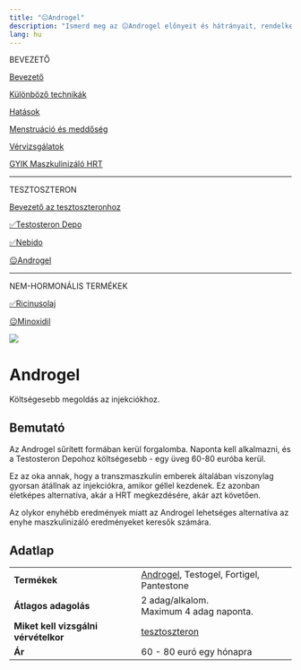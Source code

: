 ```yaml
---
title: "😐Androgel"
description: "Ismerd meg az 😐Androgel előnyeit és hátrányait, rendelkezésre álló alternatívákkal és adagolási útmutatókkal."
lang: hu
---
```


<div class="floating-columns">

<div class="floating-bar">

BEVEZETŐ

[Bevezető](/#/entry?id=maszkulinizalo-hormonterapia)

[Különböző technikák](/#/entry?id=maszkulinizalo-hormonterapia-technikak)

[Hatások](/#/entry?id=maszkulinizalo-hormonterapia-hatasok)

[Menstruáció és meddőség](/#/entry?id=maszkulinizalo-hormonterapia-menstruacio-meddoseg)

[Vérvizsgálatok](/#/entry?id=maszkulinizalo-hormonterapia-vervizsgalatok)

[GYIK Maszkulinizáló HRT](/#/entry?id=maszkulinizalo-hormonterapia-gyik)


<hr />

TESZTOSZTERON

[Bevezető az tesztoszteronhoz](/#/entry?id=tesztoszteron)

[✅Testosteron Depo](/#/entry?id=maszkulinizalo-injekciok)

[✅Nebido](/#/entry?id=nebido)

[😐Androgel](/#/entry?id=androgel)

<hr />

NEM-HORMONÁLIS TERMÉKEK

[✅Ricinusolaj](/#/entry?id=ricinusolaj)

[😐Minoxidil](/#/entry?id=minoxidil)

</div>

<div class="wiki-content">

<div class="header-image"><img src="assets/images/undraw_businessman.svg" /></div>

# Androgel

<div class="infobox warning">

Költségesebb megoldás az injekciókhoz.

</div>

## Bemutató

Az Androgel sűrített formában kerül forgalomba. Naponta kell alkalmazni, és a Testosteron Depohoz költségesebb - egy üveg 60-80 euróba kerül.

Ez az oka annak, hogy a transzmaszkulin emberek általában viszonylag gyorsan átállnak az injekciókra, amikor géllel kezdenek. Ez azonban életképes alternatíva, akár a HRT megkezdésére, akár azt követően.

Az olykor enyhébb eredmények miatt az Androgel lehetséges alternatíva az enyhe maszkulinizáló eredményeket keresők számára.

## Adatlap

<table>
    <tbody>
        <tr>
            <td><b>Termékek</b></td>
            <td>
                <a href="https://www.hazipatika.com/gyogyszerkereso/termek/androgel_50_mg_transzdermalis_gel/15082">Androgel</a>,
                Testogel, Fortigel, Pantestone
            </td>
        </tr>
        <tr>
            <td><b>Átlagos adagolás</b></td>
            <td>2 adag/alkalom.<br />Maximum 4 adag naponta.</td>
        </tr>
        <tr>
            <td><b>Miket kell vizsgálni vérvételkor</b></td>
            <td>
                <a href="https://hu.wikipedia.org/wiki/Tesztoszteron">tesztoszteron</a>
            </td>
        </tr>
        <tr>
            <td><b>Ár</b></td>
            <td>60 - 80 euró egy hónapra</td>
        </tr>
    </tbody>
</table>


</div>
